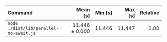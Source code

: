 | Command | Mean [s] | Min [s] | Max [s] | Relative |
|:---|---:|---:|---:|---:|
| `node ./dist/lib/parallel-no-await.js` | 11.446 ± 0.000 | 11.446 | 11.447 | 1.00 |
